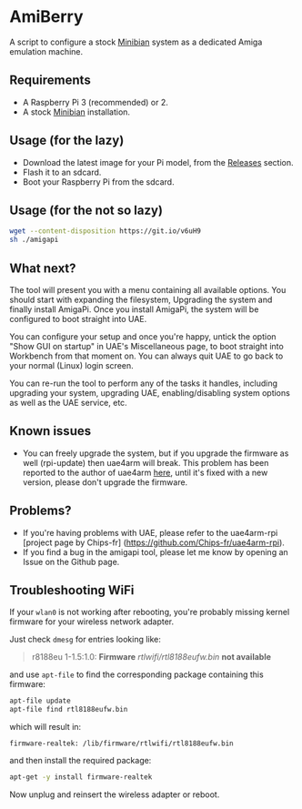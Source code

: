 # AmiBerry
A script to configure a stock [Minibian](https://minibianpi.wordpress.com/) system as a dedicated Amiga emulation machine.

Requirements
------------
- A Raspberry Pi 3 (recommended) or 2.
- A stock [Minibian](https://minibianpi.wordpress.com/) installation.

Usage (for the lazy)
--------------------
- Download the latest image for your Pi model, from the [Releases](https://github.com/midwan/amiberry/releases/latest) section.
- Flash it to an sdcard.
- Boot your Raspberry Pi from the sdcard.

Usage (for the not so lazy)
-----

~~~ bash
wget --content-disposition https://git.io/v6uH9
sh ./amigapi
~~~

What next?
----------
The tool will present you with a menu containing all available options.
You should start with expanding the filesystem, Upgrading the system and finally install AmigaPi.
Once you install AmigaPi, the system will be configured to boot straight into UAE.

You can configure your setup and once you're happy, untick the option "Show GUI on startup" in UAE's Miscellaneous page, to boot straight into Workbench from that moment on.
You can always quit UAE to go back to your normal (Linux) login screen.

You can re-run the tool to perform any of the tasks it handles, including upgrading your system, upgrading UAE, enabling/disabling system options as well as the UAE service, etc.

Known issues
------------
- You can freely upgrade the system, but if you upgrade the firmware as well (rpi-update) then uae4arm will break. This problem has been reported to the author of uae4arm [here](https://github.com/Chips-fr/uae4arm-rpi/issues/22), until it's fixed with a new version, please don't upgrade the firmware.

Problems?
---------
- If you're having problems with UAE, please refer to the uae4arm-rpi [project page by Chips-fr] (https://github.com/Chips-fr/uae4arm-rpi).
- If you find a bug in the amigapi tool, please let me know by opening an Issue on the Github page.

Troubleshooting WiFi
--------------------
If your `wlan0` is not working after rebooting, you're probably missing kernel
firmware for your wireless network adapter.

Just check `dmesg` for entries looking like:

> r8188eu 1-1.5:1.0: **Firmware** _rtlwifi/rtl8188eufw.bin_ **not available**


and use `apt-file` to find the corresponding package containing this firmware:

~~~~ bash
apt-file update
apt-file find rtl8188eufw.bin
~~~~


which will result in:

~~~~ shell
firmware-realtek: /lib/firmware/rtlwifi/rtl8188eufw.bin
~~~~


and then install the required package:

~~~~ bash
apt-get -y install firmware-realtek
~~~~


Now unplug and reinsert the wireless adapter or reboot.
